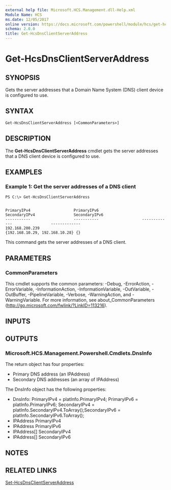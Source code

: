 ```yaml
---
external help file: Microsoft.HCS.Management.dll-Help.xml
Module Name: HCS
ms.date: 12/05/2017
online version: https://docs.microsoft.com/powershell/module/hcs/get-hcsdnsclientserveraddress?view=windowsserver2012r2-ps&wt.mc_id=ps-gethelp
schema: 2.0.0
title: Get-HcsDnsClientServerAddress
---
```


# Get-HcsDnsClientServerAddress

## SYNOPSIS
Gets the server addresses that a Domain Name System (DNS) client device is configured to use.

## SYNTAX

```
Get-HcsDnsClientServerAddress [<CommonParameters>]
```

## DESCRIPTION
The **Get-HcsDnsClientServerAddress** cmdlet gets the server addresses that a DNS client device is configured to use.

## EXAMPLES

### Example 1: Get the server addresses of a DNS client
```
PS C:\> Get-HcsDnsClientServerAddress


PrimaryIPv4                   PrimaryIPv6                   SecondaryIPv4                 SecondaryIPv6
-----------                   -----------                   -------------                 -------------
192.168.200.239                                            {192.168.10.29, 192.168.10.28} {}
```

This command gets the server addresses of a DNS client.

## PARAMETERS

### CommonParameters
This cmdlet supports the common parameters: -Debug, -ErrorAction, -ErrorVariable, -InformationAction, -InformationVariable, -OutVariable, -OutBuffer, -PipelineVariable, -Verbose, -WarningAction, and -WarningVariable. For more information, see about_CommonParameters (http://go.microsoft.com/fwlink/?LinkID=113216).

## INPUTS

## OUTPUTS

### Microsoft.HCS.Management.Powershell.Cmdlets.DnsInfo
The return object has four properties:

- Primary DNS address (an IPAddress) 
- Secondary DNS addresses (an array of IPAddress)

The DnsInfo object has the following properties:

- DnsInfo: PrimaryIPv4 = platInfo.PrimaryIPv4;  PrimaryIPv6 = platInfo.PrimaryIPv6;  SecondaryIPv4 = platInfo.SecondaryIPv4.ToArray();SecondaryIPv6 = platInfo.SecondaryIPv6.ToArray();
- IPAddress PrimaryIPv4 
- IPAddress PrimaryIPv6 
- IPAddress\[\] SecondaryIPv4 
- IPAddress\[\] SecondaryIPv6

## NOTES

## RELATED LINKS

[Set-HcsDnsClientServerAddress](./Set-HcsDnsClientServerAddress.md)

